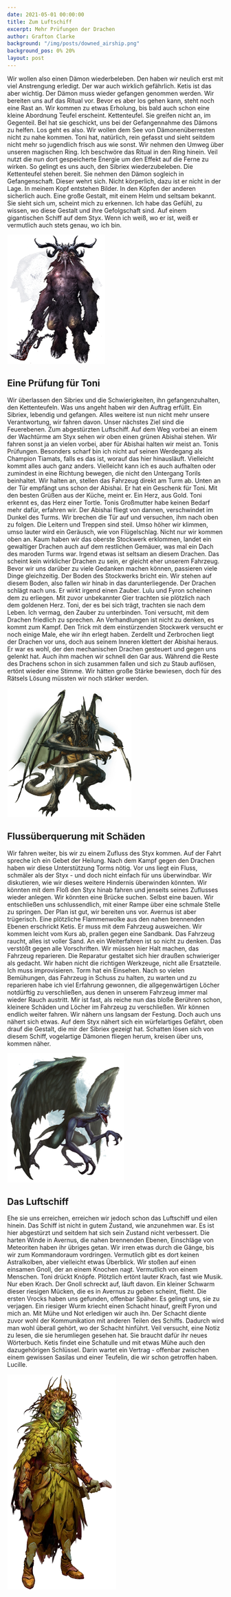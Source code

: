 ```yaml
---
date: 2021-05-01 00:00:00
title: Zum Luftschiff
excerpt: Mehr Prüfungen der Drachen
author: Grafton Clarke
background: "/img/posts/downed_airship.png"
background_pos: 0% 20%
layout: post
---
```


Wir wollen also einen Dämon wiederbeleben. Den haben wir neulich erst mit viel
Anstrengung erledigt. Der war auch wirklich gefährlich. Ketis ist das aber
wichtig. Der Dämon muss wieder gefangen genommen werden. Wir bereiten uns auf
das Ritual vor. Bevor es aber los gehen kann, steht noch eine Rast an. Wir
kommen zu etwas Erholung, bis bald auch schon eine kleine Abordnung Teufel
erscheint. Kettenteufel. Sie greifen nicht an, im Gegenteil. Bel hat sie
geschickt, uns bei der Gefangennahme des Dämons zu helfen. Los geht es also. Wir
wollen dem See von Dämonenüberresten nicht zu nahe kommen. Toni hat, natürlich,
rein gefasst und sieht seitdem nicht mehr so jugendlich frisch aus wie sonst.
Wir nehmen den Umweg über unseren magischen Ring. Ich beschwöre das Ritual in
den Ring hinein. Veil nutzt die nun dort gespeicherte Energie um den Effekt auf
die Ferne zu wirken. So gelingt es uns auch, den Sibriex wiederzubeleben. Die
Kettenteufel stehen bereit. Sie nehmen den Dämon sogleich in Gefangenschaft.
Dieser wehrt sich. Nicht körperlich, dazu ist er nicht in der Lage. In meinem
Kopf entstehen Bilder. In den Köpfen der anderen sicherlich auch. Eine große
Gestalt, mit einem Helm und seltsam bekannt. Sie sieht sich um, scheint mich zu
erkennen. Ich habe das Gefühl, zu wissen, wo diese Gestalt und ihre Gefolgschaft
sind. Auf einem gigantischen Schiff auf dem Styx. Wenn ich weiß, wo er ist, weiß
er vermutlich auch stets genau, wo ich bin.

![Baphomet](/img/posts/baphomet.png)

## Eine Prüfung für Toni

Wir überlassen den Sibriex und die Schwierigkeiten, ihn gefangenzuhalten, den
Kettenteufeln. Was uns angeht haben wir den Auftrag erfüllt. Ein Sibriex,
lebendig und gefangen. Alles weitere ist nun nicht mehr unsere Verantwortung,
wir fahren davon. Unser nächstes Ziel sind die Feuerebenen. Zum abgestürzten
Luftschiff. Auf dem Weg vorbei an einem der Wachtürme am Styx sehen wir oben
einen grünen Abishai stehen. Wir fahren sonst ja an vielen vorbei, aber für
Abishai halten wir meist an. Tonis Prüfungen. Besonders scharf bin ich nicht auf
seinen Werdegang als Champion Tiamats, falls es das ist, worauf das hier
hinausläuft. Vielleicht kommt alles auch ganz anders. Vielleicht kann ich es
auch aufhalten oder zumindest in eine Richtung bewegen, die nicht den Untergang
Torils beinhaltet. Wir halten an, stellen das Fahrzeug direkt am Turm ab. Unten
an der Tür empfängt uns schon der Abishai. Er hat ein Geschenk für Toni. Mit den
besten Grüßen aus der Küche, meint er. Ein Herz, aus Gold. Toni erkennt es, das
Herz einer Tortle. Tonis Großmutter habe keinen Bedarf mehr dafür, erfahren wir.
Der Abishai fliegt von dannen, verschwindet im Dunkel des Turms. Wir brechen die
Tür auf und versuchen, ihm nach oben zu folgen. Die Leitern und Treppen sind
steil. Umso höher wir klimmen, umso lauter wird ein Geräusch, wie von
Flügelschlag. Nicht nur wir kommen oben an. Kaum haben wir das oberste Stockwerk
erklommen, landet ein gewaltiger Drachen auch auf dem restlichen Gemäuer, was
mal ein Dach des maroden Turms war. Irgend etwas ist seltsam an diesem Drachen.
Das scheint kein wirklicher Drachen zu sein, er gleicht eher unserem Fahrzeug.
Bevor wir uns darüber zu viele Gedanken machen können, passieren viele Dinge
gleichzeitig. Der Boden des Stockwerks bricht ein. Wir stehen auf diesem Boden,
also fallen wir hinab in das darunterliegende. Der Drachen schlägt nach uns. Er
wirkt irgend einen Zauber. Lulu und Fyron scheinen dem zu erliegen. Mit zuvor
unbekannter Gier trachten sie plötzlich nach dem goldenen Herz. Toni, der es bei
sich trägt, trachten sie nach dem Leben. Ich vermag, den Zauber zu unterbinden.
Toni versucht, mit dem Drachen friedlich zu sprechen. An Verhandlungen ist nicht
zu denken, es kommt zum Kampf. Den Trick mit dem einstürzenden Stockwerk
versucht er noch einige Male, ehe wir ihn erlegt haben. Zerdellt und Zerbrochen
liegt der Drachen vor uns, doch aus seinem Inneren klettert der Abishai heraus.
Er war es wohl, der den mechanischen Drachen gesteuert und gegen uns gelenkt
hat. Auch ihm machen wir schnell den Gar aus. Während die Reste des Drachens
schon in sich zusammen fallen und sich zu Staub auflösen, ertönt wieder eine
Stimme. Wir hätten große Stärke bewiesen, doch für des Rätsels Lösung müssten
wir noch stärker werden.

![Abishai](/img/posts/abishai2.png)

## Flussüberquerung mit Schäden

Wir fahren weiter, bis wir zu einem Zufluss des Styx kommen. Auf der Fahrt
spreche ich ein Gebet der Heilung. Nach dem Kampf gegen den Drachen haben wir
diese Unterstützung Torms nötig. Vor uns liegt ein Fluss, schmäler als der Styx -
und doch nicht einfach für uns überwindbar. Wir diskutieren, wie wir dieses
weitere Hindernis überwinden könnten. Wir könnten mit dem Floß den Styx hinab
fahren und jenseits seines Zuflusses wieder anlegen. Wir könnten eine Brücke
suchen. Selbst eine bauen. Wir entschließen uns schlussendlich, mit einer Rampe
über eine schmale Stelle zu springen. Der Plan ist gut, wir bereiten uns vor.
Avernus ist aber trügerisch. Eine plötzliche Flammenwolke aus den nahen
brennenden Ebenen erschrickt Ketis. Er muss mit dem Fahrzeug ausweichen. Wir
kommen leicht vom Kurs ab, prallen gegen eine Sandbank. Das Fahrzeug raucht,
alles ist voller Sand. An ein Weiterfahren ist so nicht zu denken. Das verstößt
gegen alle Vorschriften. Wir müssen hier Halt machen, das Fahrzeug reparieren.
Die Reparatur gestaltet sich hier draußen schwieriger als gedacht. Wir haben
nicht die richtigen Werkzeuge, nicht alle Ersatzteile. Ich muss improvisieren.
Torm hat ein Einsehen. Nach so vielen Bemühungen, das Fahrzeug in Schuss zu
halten, zu warten und zu reparieren habe ich viel Erfahrung gewonnen, die
allgegenwärtigen Löcher notdürftig zu verschließen, aus denen in unserem
Fahrzeug immer mal wieder Rauch austritt. Mir ist fast, als reiche nun das bloße
Berühren schon, kleinere Schäden und Löcher im Fahrzeug zu verschließen. Wir
können endlich weiter fahren. Wir nähern uns langsam der Festung. Doch auch uns
nähert sich etwas. Auf dem Styx nähert sich ein würfelartiges Gefährt, oben
drauf die Gestalt, die mir der Sibriex gezeigt hat. Schatten lösen sich von
diesem Schiff, vogelartige Dämonen fliegen herum, kreisen über uns, kommen
näher.

![Vrock](/img/posts/vrock.png)

## Das Luftschiff

Ehe sie uns erreichen, erreichen wir jedoch schon das Luftschiff und eilen
hinein. Das Schiff ist nicht in gutem Zustand, wie anzunehmen war. Es ist hier
abgestürzt und seitdem hat sich sein Zustand nicht verbessert. Die harten Winde
in Avernus, die nahen brennenden Ebenen, Einschläge von Meteoriten haben ihr
übriges getan. Wir irren etwas durch die Gänge, bis wir zum Kommandoraum
vordringen. Vermutlich gibt es dort keinen Astralkolben, aber vielleicht etwas
Überblick. Wir stoßen auf einen einsamen Gnoll, der an einem Knochen nagt.
Vermutlich von einem Menschen. Toni drückt Knöpfe. Plötzlich ertönt lauter
Krach, fast wie Musik. Nur eben Krach. Der Gnoll schreckt auf, läuft davon. Ein
kleiner Schwarm dieser riesigen Mücken, die es in Avernus zu geben scheint,
flieht. Die ersten Vrocks haben uns gefunden, offenbar Späher. Es gelingt uns,
sie zu verjagen. Ein riesiger Wurm kriecht einen Schacht hinauf, greift Fyron
und mich an. Mit Mühe und Not erledigen wir auch ihn. Der Schacht diente zuvor
wohl der Kommunikation mit anderen Teilen des Schiffs. Dadurch wird man wohl
überall gehört, wo der Schacht hinführt. Veil versucht, eine Notiz zu lesen, die
sie herumliegen gesehen hat. Sie braucht dafür ihr neues Wörterbuch. Ketis
findet eine Schatulle und mit etwas Mühe auch den dazugehörigen Schlüssel. Darin
wartet ein Vertrag - offenbar zwischen einem gewissen Sasilas und einer
Teufelin, die wir schon getroffen haben. Lucille.

![Sasilas](/img/posts/sasilas.png)
